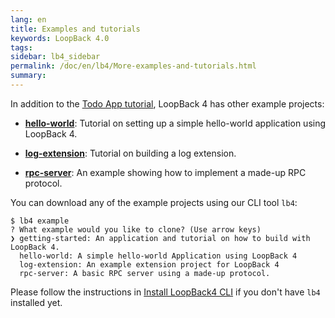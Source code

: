 ```yaml
---
lang: en
title: Examples and tutorials
keywords: LoopBack 4.0
tags:
sidebar: lb4_sidebar
permalink: /doc/en/lb4/More-examples-and-tutorials.html
summary:
---
```


In addition to the [Todo App tutorial](Tutorial.html), LoopBack 4 has other
example projects:

* **[hello-world](https://github.com/strongloop/loopback-next/tree/master/packages/example-hello-world)**:
  Tutorial on setting up a simple hello-world application using LoopBack 4.

* **[log-extension](https://github.com/strongloop/loopback-next/tree/master/packages/example-log-extension)**:
  Tutorial on building a log extension.

* **[rpc-server](https://github.com/strongloop/loopback-next/tree/master/packages/example-rpc-server)**:
  An example showing how to implement a made-up RPC protocol.

You can download any of the example projects using our CLI tool `lb4`:

```
$ lb4 example
? What example would you like to clone? (Use arrow keys)
❯ getting-started: An application and tutorial on how to build with LoopBack 4.
  hello-world: A simple hello-world Application using LoopBack 4
  log-extension: An example extension project for LoopBack 4
  rpc-server: A basic RPC server using a made-up protocol.
```

Please follow the instructions in [Install LoopBack4 CLI](Getting-started.html#install-loopback-4-cli) if you don't have `lb4` installed yet.
